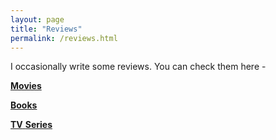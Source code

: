 ```yaml
---
layout: page
title: "Reviews"
permalink: /reviews.html
---
```


I occasionally write some reviews. You can check them here -

[**Movies**]({{site.baseurl}}/reviews/movies)

[**Books**]({{site.baseurl}}/reviews/books)

[**TV** **Series**]({{site.baseurl}}/reviews/tvseries)
<!-- [<img src="{{ site.baseurl }}/images/404.jpg" alt="Constructocat by https://github.com/jasoncostello" style="width: 400px;"/>]({{ site.baseurl }}/) -->
